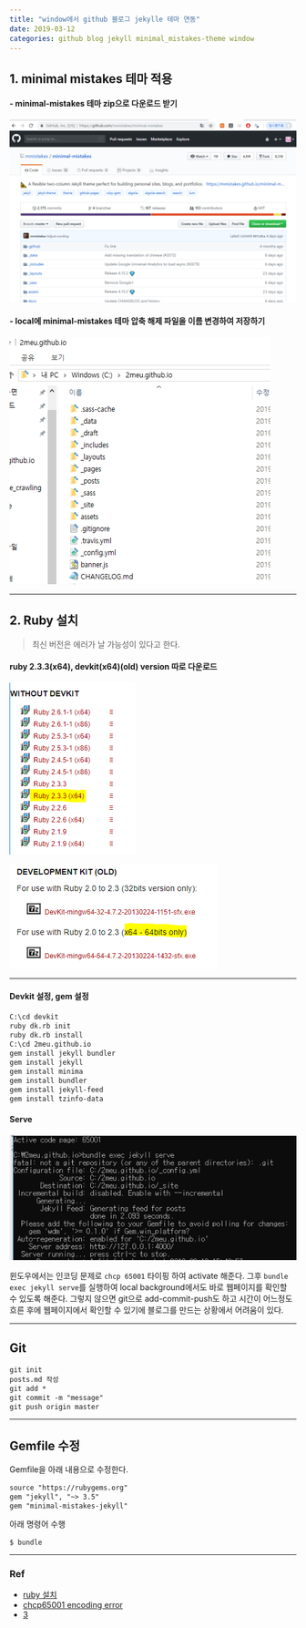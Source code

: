 ```yaml
---
title: "window에서 github 블로그 jekylle 테마 연동"
date: 2019-03-12
categories: github blog jekyll minimal_mistakes-theme window
---
```


## 1. minimal mistakes 테마 적용

#### - minimal-mistakes 테마 zip으로 다운로드 받기

![ruby](/assets/img/minimal-mistakes.PNG)

#### - local에 minimal-mistakes 테마 압축 해제 파일을 이름 변경하여 저장하기

![ruby](/assets/img/changename.PNG)

---

## 2. Ruby 설치
> 최신 버전은 에러가 날 가능성이 있다고 한다.

#### ruby 2.3.3(x64), devkit(x64)(old) version 따로 다운로드

![ruby](/assets/img/ruby2.3.3.PNG)

![ruby](/assets/img/ruby.PNG)

---

#### Devkit 설정, gem 설정
```
C:\cd devkit
ruby dk.rb init
ruby dk.rb install
C:\cd 2meu.github.io
gem install jekyll bundler
gem install jekyll
gem install minima
gem install bundler
gem install jekyll-feed
gem install tzinfo-data

```


#### Serve

![ruby](/assets/img/serve.PNG)

윈도우에서는 인코딩 문제로 `chcp 65001` 타이핑 하여
activate 해준다. 그후 `bundle exec jekyll serve`를 실행하여 local background에서도 바로 웹페이지를 확인할 수 있도록 해준다. 그렇지 않으면 git으로 add-commit-push도 하고 시간이 어느정도 흐른 후에 웹페이지에서 확인할 수 있기에 블로그를 만드는 상황에서 어려움이 있다.

---

## Git

```
git init
posts.md 작성
git add *
git commit -m "message"
git push origin master
```


---
## Gemfile 수정

Gemfile을 아래 내용으로 수정한다.
```
source "https://rubygems.org"
gem "jekyll", "~> 3.5"
gem "minimal-mistakes-jekyll"
```

아래 명령어 수행
```
$ bundle
```

---
### Ref
- [ruby 설치](http://error404.co.kr/dev/2018/04/14/jekyll-error/)
- [chcp65001 encoding error](http://error404.co.kr/dev/2018/04/14/jekyll-error/)
- [3](https://simhyejin.github.io/2016/06/30/Markdown-syntax/)
